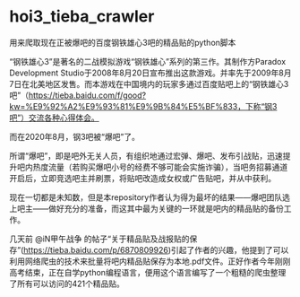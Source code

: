 # hoi3_tieba_crawler
用来爬取现在正被爆吧的百度钢铁雄心3吧的精品贴的python脚本

“钢铁雄心3”是著名的二战模拟游戏“钢铁雄心”系列的第三作。其制作方Paradox Development Studio于2008年8月20日宣布推出这款游戏。并率先于2009年8月7日在北美地区发售。而本游戏在中国境内的玩家多通过百度贴吧上的“钢铁雄心3吧”（https://tieba.baidu.com/f/good?kw=%E9%92%A2%E9%93%81%E9%9B%84%E5%BF%833，下称“钢3吧”）交流各种心得体会。

而在2020年8月，钢3吧被“爆吧”了。

所谓“爆吧”，即是吧外无关人员，有组织地通过宏弹、爆吧、发布引战贴，迅速提升吧内热度流量（若购买爆吧小号的经费不够可能会实施诈骗），当吧务招募通道开启后，立即竞选吧主并刷票，将贴吧改造成女权或广告贴吧，并从中获利。

现在一切都是未知数，但是本repository作者认为得为最坏的结果——爆吧团队选上吧主——做好充分的准备，而这其中最为关键的一环就是吧内的精品贴的备份工作。

几天前 @iN甲午战争 的帖子“关于精品贴及战报贴的保存”(https://tieba.baidu.com/p/6870809926)引起了作者的兴趣，他提到了可以利用网络爬虫的技术来批量将吧内精品贴保存为本地.pdf文件。正好作者今年刚刚高考结束，正在自学python编程语言，便用这个语言编写了一个粗糙的爬虫整理了所有可以访问的421个精品贴。
